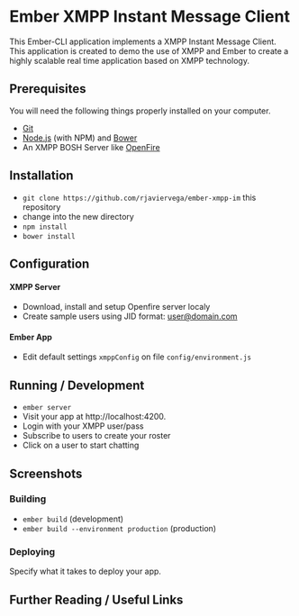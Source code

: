 # Ember XMPP Instant Message Client

This Ember-CLI application implements a XMPP Instant Message Client. This application is created to demo the use of XMPP and Ember to create a highly scalable real time application based on XMPP technology.

## Prerequisites

You will need the following things properly installed on your computer.

* [Git](http://git-scm.com/)
* [Node.js](http://nodejs.org/) (with NPM) and [Bower](http://bower.io/)
* An XMPP BOSH Server like [OpenFire](https://www.igniterealtime.org/projects/openfire/)

## Installation

* `git clone https://github.com/rjaviervega/ember-xmpp-im` this repository
* change into the new directory
* `npm install`
* `bower install`


## Configuration

#### XMPP Server
* Download, install and setup Openfire server localy
* Create sample users using JID format: user@domain.com

#### Ember App 
* Edit default settings `xmppConfig` on file `config/environment.js`

## Running / Development

* `ember server`
* Visit your app at http://localhost:4200.
* Login with your XMPP user/pass
* Subscribe to users to create your roster
* Click on a user to start chatting

## Screenshots


### Building

* `ember build` (development)
* `ember build --environment production` (production)

### Deploying

Specify what it takes to deploy your app.

## Further Reading / Useful Links


